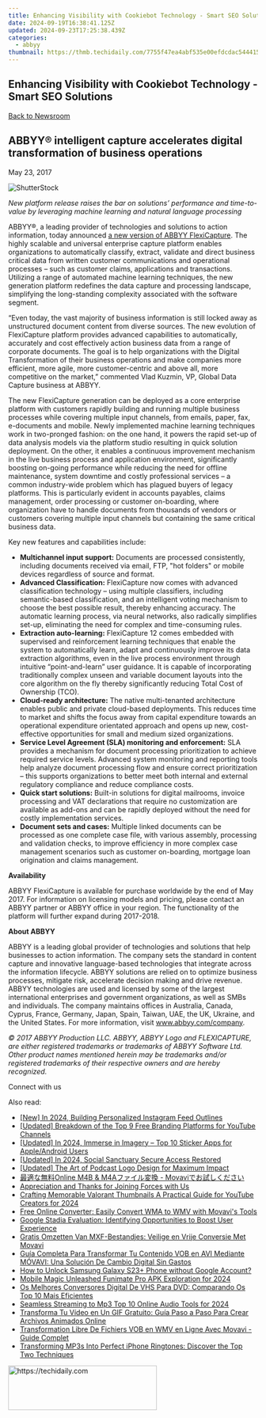 ```yaml
---
title: Enhancing Visibility with Cookiebot Technology - Smart SEO Solutions
date: 2024-09-19T16:38:41.125Z
updated: 2024-09-23T17:25:38.439Z
categories:
  - abbyy
thumbnail: https://thmb.techidaily.com/7755f47ea4abf535e00efdcdac544415bc3009815aff334a960cff2517394707.png
---
```


## Enhancing Visibility with Cookiebot Technology - Smart SEO Solutions

[Back to Newsroom](https://tools.techidaily.com/abbyy/products/)

## ABBYY® intelligent capture accelerates digital transformation of business operations

May 23, 2017

![ShutterStock](https://content.abbyy.com/-/media/project/abbyy/abbyy/branchtemplates/shutterstock_1272462163_1296-x-729.jpg?h=729&iar=0&w=1296)

_New platform release raises the bar on solutions’ performance and time-to-value by leveraging machine learning and natural language processing_ 

ABBYY®, a leading provider of technologies and solutions to action information, today announced [a new version of ABBYY FlexiCapture](https://tools.techidaily.com/abbyy/products/). The highly scalable and universal enterprise capture platform enables organizations to automatically classify, extract, validate and direct business critical data from written customer communications and operational processes – such as customer claims, applications and transactions. Utilizing a range of automated machine learning techniques, the new generation platform redefines the data capture and processing landscape, simplifying the long-standing complexity associated with the software segment.

“Even today, the vast majority of business information is still locked away as unstructured document content from diverse sources. The new evolution of FlexiCapture platform provides advanced capabilities to automatically, accurately and cost effectively action business data from a range of corporate documents. The goal is to help organizations with the Digital Transformation of their business operations and make companies more efficient, more agile, more customer-centric and above all, more competitive on the market,” commented Vlad Kuzmin, VP, Global Data Capture business at ABBYY.

The new FlexiCapture generation can be deployed as a core enterprise platform with customers rapidly building and running multiple business processes while covering multiple input channels, from emails, paper, fax, e-documents and mobile. Newly implemented machine learning techniques work in two-pronged fashion: on the one hand, it powers the rapid set-up of data analysis models via the platform studio resulting in quick solution deployment. On the other, it enables a continuous improvement mechanism in the live business process and application environment, significantly boosting on-going performance while reducing the need for offline maintenance, system downtime and costly professional services – a common industry-wide problem which has plagued buyers of legacy platforms. This is particularly evident in accounts payables, claims management, order processing or customer on-boarding, where organization have to handle documents from thousands of vendors or customers covering multiple input channels but containing the same critical business data.

Key new features and capabilities include:

* **Multichannel input support:** Documents are processed consistently, including documents received via email, FTP, "hot folders" or mobile devices regardless of source and format.
* **Advanced Classification:** FlexiCapture now comes with advanced classification technology – using multiple classifiers, including semantic-based classification, and an intelligent voting mechanism to choose the best possible result, thereby enhancing accuracy. The automatic learning process, via neural networks, also radically simplifies set-up, eliminating the need for complex and time-consuming rules.
* **Extraction auto-learning:** FlexiCapture 12 comes embedded with supervised and reinforcement learning techniques that enable the system to automatically learn, adapt and continuously improve its data extraction algorithms, even in the live process environment through intuitive “point-and-learn” user guidance. It is capable of incorporating traditionally complex unseen and variable document layouts into the core algorithm on the fly thereby significantly reducing Total Cost of Ownership (TCO).
* **Cloud-ready architecture:** The native multi-tenanted architecture enables public and private cloud-based deployments. This reduces time to market and shifts the focus away from capital expenditure towards an operational expenditure orientated approach and opens up new, cost-effective opportunities for small and medium sized organizations.
* **Service Level Agreement (SLA) monitoring and enforcement:** SLA provides a mechanism for document processing prioritization to achieve required service levels. Advanced system monitoring and reporting tools help analyze document processing flow and ensure correct prioritization – this supports organizations to better meet both internal and external regulatory compliance and reduce compliance costs.
* **Quick start solutions:** Built-in solutions for digital mailrooms, invoice processing and VAT declarations that require no customization are available as add-ons and can be rapidly deployed without the need for costly implementation services.
* **Document sets and cases:** Multiple linked documents can be processed as one complete case file, with various assembly, processing and validation checks, to improve efficiency in more complex case management scenarios such as customer on-boarding, mortgage loan origination and claims management.

**Availability**

ABBYY FlexiCapture is available for purchase worldwide by the end of May 2017\. For information on licensing models and pricing, please contact an ABBYY partner or ABBYY office in your region. The functionality of the platform will further expand during 2017-2018.

**About ABBYY**

ABBYY is a leading global provider of technologies and solutions that help businesses to action information. The company sets the standard in content capture and innovative language-based technologies that integrate across the information lifecycle. ABBYY solutions are relied on to optimize business processes, mitigate risk, accelerate decision making and drive revenue. ABBYY technologies are used and licensed by some of the largest international enterprises and government organizations, as well as SMBs and individuals. The company maintains offices in Australia, Canada, Cyprus, France, Germany, Japan, Spain, Taiwan, UAE, the UK, Ukraine, and the United States. For more information, visit www.abbyy.com/company.

_© 2017 ABBYY Production LLC. ABBYY, ABBYY Logo and FLEXICAPTURE, are either registered trademarks or trademarks of ABBYY Software Ltd. Other product names mentioned herein may be trademarks and/or registered trademarks of their respective owners and are hereby recognized._

Connect with us

<ins class="adsbygoogle"
     style="display:block"
     data-ad-format="autorelaxed"
     data-ad-client="ca-pub-7571918770474297"
     data-ad-slot="1223367746"></ins>

<ins class="adsbygoogle"
     style="display:block"
     data-ad-client="ca-pub-7571918770474297"
     data-ad-slot="8358498916"
     data-ad-format="auto"
     data-full-width-responsive="true"></ins>

<span class="atpl-alsoreadstyle">Also read:</span>
<div><ul>
<li><a href="https://instagram-video-recordings.techidaily.com/new-in-2024-building-personalized-instagram-feed-outlines/"><u>[New] In 2024, Building Personalized Instagram Feed Outlines</u></a></li>
<li><a href="https://youtube-video-recordings.techidaily.com/updated-breakdown-of-the-top-9-free-branding-platforms-for-youtube-channels/"><u>[Updated] Breakdown of the Top 9 Free Branding Platforms for YouTube Channels</u></a></li>
<li><a href="https://fox-glue.techidaily.com/updated-in-2024-immerse-in-imagery-top-10-sticker-apps-for-appleandroid-users/"><u>[Updated] In 2024, Immerse in Imagery – Top 10 Sticker Apps for Apple/Android Users</u></a></li>
<li><a href="https://facebook-clips.techidaily.com/updated-in-2024-social-sanctuary-secure-access-restored/"><u>[Updated] In 2024, Social Sanctuary Secure Access Restored</u></a></li>
<li><a href="https://fox-glue.techidaily.com/updated-the-art-of-podcast-logo-design-for-maximum-impact/"><u>[Updated] The Art of Podcast Logo Design for Maximum Impact</u></a></li>
<li><a href="https://solve-manuals.techidaily.com/online-m4b-and-m4a-movavi/"><u>最適な無料Online M4B & M4Aファイル変換 - Movaviでお試しください</u></a></li>
<li><a href="https://solve-manuals.techidaily.com/appreciation-and-thanks-for-joining-forces-with-us/"><u>Appreciation and Thanks for Joining Forces with Us</u></a></li>
<li><a href="https://youtube-video-recordings.techidaily.com/crafting-memorable-valorant-thumbnails-a-practical-guide-for-youtube-creators-for-2024/"><u>Crafting Memorable Valorant Thumbnails A Practical Guide for YouTube Creators for 2024</u></a></li>
<li><a href="https://solve-manuals.techidaily.com/free-online-converter-easily-convert-wma-to-wmv-with-movavis-tools/"><u>Free Online Converter: Easily Convert WMA to WMV with Movavi's Tools</u></a></li>
<li><a href="https://buynow-help.techidaily.com/google-stadia-evaluation-identifying-opportunities-to-boost-user-experience/"><u>Google Stadia Evaluation: Identifying Opportunities to Boost User Experience</u></a></li>
<li><a href="https://solve-manuals.techidaily.com/gratis-omzetten-van-mxf-bestandjes-veilige-en-vrije-conversie-met-movavi/"><u>Gratis Omzetten Van MXF-Bestandjes: Veilige en Vrije Conversie Met Movavi</u></a></li>
<li><a href="https://solve-manuals.techidaily.com/guia-completa-para-transformar-tu-contenido-vob-en-avi-mediante-movavi-una-solucion-de-cambio-digital-sin-gastos/"><u>Guía Completa Para Transformar Tu Contenido VOB en AVI Mediante MÓVAVI: Una Solución De Cambio Digital Sin Gastos</u></a></li>
<li><a href="https://android-unlock.techidaily.com/how-to-unlock-samsung-galaxy-s23plus-phone-without-google-account-by-drfone-android/"><u>How to Unlock Samsung Galaxy S23+ Phone without Google Account?</u></a></li>
<li><a href="https://some-skills.techidaily.com/mobile-magic-unleashed-funimate-pro-apk-exploration-for-2024/"><u>Mobile Magic Unleashed Funimate Pro APK Exploration for 2024</u></a></li>
<li><a href="https://solve-manuals.techidaily.com/os-melhores-conversores-digital-de-vhs-para-dvd-comparando-os-top-10-mais-eficientes/"><u>Os Melhores Conversores Digital De VHS Para DVD: Comparando Os Top 10 Mais Eficientes</u></a></li>
<li><a href="https://youtube-lab.techidaily.com/ess-streaming-to-mp3-top-10-online-audio-tools-for-2024/"><u>Seamless Streaming to Mp3 Top 10 Online Audio Tools for 2024</u></a></li>
<li><a href="https://solve-manuals.techidaily.com/transforma-tu-video-en-un-gif-gratuito-guia-paso-a-paso-para-crear-archivos-animados-online/"><u>Transforma Tu Vídeo en Un GIF Gratuito: Guía Paso a Paso Para Crear Archivos Animados Online</u></a></li>
<li><a href="https://solve-manuals.techidaily.com/transformation-libre-de-fichiers-vob-en-wmv-en-ligne-avec-movavi-guide-complet/"><u>Transformation Libre De Fichiers VOB en WMV en Ligne Avec Movavi - Guide Complet</u></a></li>
<li><a href="https://solve-manuals.techidaily.com/transforming-mp3s-into-perfect-iphone-ringtones-discover-the-top-two-techniques/"><u>Transforming MP3s Into Perfect iPhone Ringtones: Discover the Top Two Techniques</u></a></li>
</ul></div>

<!-- affiliate ads begin -->
<a href="https://wigfever.sjv.io/c/5597632/2005184/22899" target="_top" id="2005184">
  <img src="//a.impactradius-go.com/display-ad/22899-2005184" border="0" alt="https://techidaily.com" width="300" height="90"/>
</a>
<img height="0" width="0" src="https://wigfever.sjv.io/i/5597632/2005184/22899" style="position:absolute;visibility:hidden;" border="0" />
<!-- affiliate ads end -->


